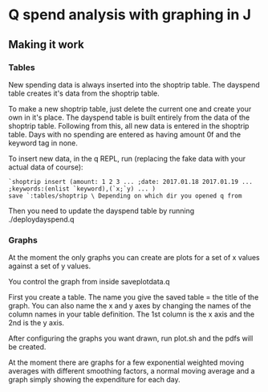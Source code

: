 # Q spend analysis with graphing in J

## Making it work
### Tables
New spending data is always inserted into the shoptrip table. The
dayspend table creates it's data from the shoptrip table.

To make a new shoptrip table, just delete the current one and create your own
in it's place. The dayspend table is built entirely from the data of the
shoptrip table. Following from this, all new data is entered in the shoptrip
table. Days with no spending are entered as having amount 0f and the keyword
tag in none.

To insert new data, in the q REPL, run (replacing the fake data with your actual data of course):
```
`shoptrip insert (amount: 1 2 3 ... ;date: 2017.01.18 2017.01.19 ... ;keywords:(enlist `keyword),(`x;`y) ... )
save `:tables/shoptrip \ Depending on which dir you opened q from
```
Then you need to update the dayspend table by running ./deploydayspend.q

### Graphs
At the moment the only graphs you can create are plots for a set of x values against a set of y values.

You control the graph from inside saveplotdata.q

First you create a table. The name you give the saved table = the title of the graph.
You can also name the x and y axes by changing the names of the column names in
your table definition. The 1st column is the x axis and the 2nd is the y axis.

After configuring the graphs you want drawn, run plot.sh and the pdfs will be created.

At the moment there are graphs for a few exponential weighted moving averages
with different smoothing factors, a normal moving average and a graph simply
showing the expenditure for each day.
